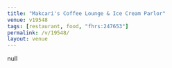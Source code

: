 ```yaml
---
title: "Makcari's Coffee Lounge & Ice Cream Parlor"
venue: v19548
tags: [restaurant, food, "fhrs:247653"]
permalink: /v/19548/
layout: venue
---
```

null